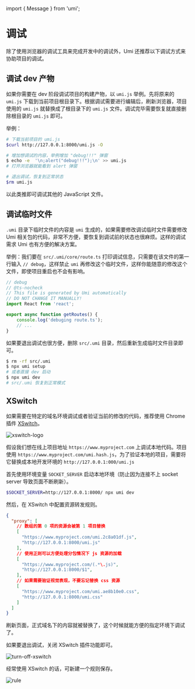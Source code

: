 import { Message } from 'umi';

# 调试

除了使用浏览器的调试工具来完成开发中的调试外，Umi 还推荐以下调试方式来协助项目的调试。

## 调试 dev 产物

如果你需要在 dev 阶段调试项目的构建产物，以 `umi.js` 举例。先将原来的 `umi.js` 下载到当前项目根目录下。根据调试需要进行编辑后，刷新浏览器，项目使用的 `umi.js` 就替换成了根目录下的 `umi.js` 文件。调试完毕需要恢复就直接删除根目录的 `umi.js` 即可。

举例：
```bash
# 下载当前项目的 umi.js
$curl http://127.0.0.1:8000/umi.js -O

# 增加想调试的内容，举例增加 "debug!!!" 弹窗
$ echo -e  '\n;alert("debug!!!");\n' >> umi.js
# 打开浏览器就能看到 alert 弹窗

# 退出调试，恢复到正常状态
$rm umi.js
```

以此类推即可调试其他的 JavaScript 文件。

## 调试临时文件

`.umi` 目录下临时文件的内容是 `umi` 生成的，如果需要修改调试临时文件需要修改 Umi 相关包的代码，非常不方便，要恢复到调试前的状态也很麻烦。这样的调试需求 Umi 也有方便的解决方案。

举例：我们要在 `src/.umi/core/route.ts` 打印调试信息，只需要在该文件的第一行输入 `// debug`，这样禁止 `umi` 再修改这个临时文件，这样你能随意的修改这个文件，即使项目重启也不会有影响。

```ts
// debug
// @ts-nocheck
// This file is generated by Umi automatically
// DO NOT CHANGE IT MANUALLY!
import React from 'react';

export async function getRoutes() {
    console.log('debuging route.ts');
    // ...
}
```
如果要退出调试也很方便，删除 `src/.umi` 目录，然后重新生成临时文件目录即可。

```bash
$ rm -rf src/.umi
$ npx umi setup
# 或者直接 dev 启动
$ npx umi dev
# src/.umi 恢复到正常模式
```

## XSwitch

如果需要在特定的域名环境调试或者验证当前的修改的代码，推荐使用 Chrome 插件 [XSwitch](https://chrome.google.com/webstore/detail/xswitch/idkjhjggpffolpidfkikidcokdkdaogg)。


![xswitch-logo](https://gw.alipayobjects.com/mdn/rms_ffea06/afts/img/A*fp9yRINN6aMAAAAAAAAAAAAAARQnAQ)


假设我们想在线上项目地址 `https://www.myproject.com` 上调试本地代码。项目使用 `https://www.myproject.com/umi.hash.js`，为了验证本地的项目，需要将它替换成本地开发环境的 `http://127.0.0.1:000/umi.js`

首先使用环境变量 `SOCKET_SERVER` 启动本地环境（防止因为连接不上 socket server 导致页面不断刷新）。
```bash
$SOCKET_SERVER=http://127.0.0.1:8000/ npx umi dev
```

然后，在 XSwitch 中配置资源转发规则。
```json
{
  "proxy": [
    // 数组的第 0 项的资源会被第 1 项目替换
    [
      "https://www.myproject.com/umi.2c8a01df.js",
      "http://127.0.0.1:8000/umi.js"
    ],
    // 使用正则可以方便处理分包情况下 js 资源的加载
    [
      "https://www.myproject.com/(.*\.js)",
      "http://127.0.0.1:8000/$1",
    ],
    // 如果需要验证视觉表现，不要忘记替换 css 资源
    [
      "https://www.myproject.com/umi.ae8b10e0.css",
      "http://127.0.0.1:8000/umi.css"
    ]
  ]
}
```

刷新页面，正式域名下的内容就被替换了，这个时候就能方便的指定环境下调试了。

如果要退出调试，关闭 XSwitch 插件功能即可。

![turn-off-xswitch](https://gw.alipayobjects.com/mdn/rms_ffea06/afts/img/A*qXbNQJvz8-QAAAAAAAAAAAAAARQnAQ)

<Message type='success' emoji="💡">
经常使用 XSwitch 的话，可新建一个规则保存。
</Message>

![rule](https://gw.alipayobjects.com/mdn/rms_ffea06/afts/img/A*oWfiT6R0SJkAAAAAAAAAAAAAARQnAQ)
